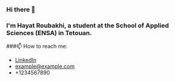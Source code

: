 ### Hi there 👋
### I'm Hayat Roubakhi, a student at the School of Applied Sciences (ENSA) in Tetouan.
###📫 How to reach me:
  <link rel="stylesheet" href="https://cdnjs.cloudflare.com/ajax/libs/font-awesome/5.15.4/css/all.min.css" integrity="sha512-nQ3cx3PLuypBuKPc88xE7L6wafplQXSLVTP7GO7OJU9msQ1cd2hZMXW5LkyLS8LJtYp2T7Abyx8OXdY4Slwf4w==" crossorigin="anonymous" referrerpolicy="no-referrer" />

<ul>
  <li><i class="fab fa-linkedin"></i> <a href="https://www.linkedin.com/in/example">LinkedIn</a></li>
  <li><i class="fas fa-envelope"></i> <a href="mailto:example@example.com">example@example.com</a></li>
  <li><i class="fas fa-phone"></i> +1234567890</li>
</ul>


<!--
**hayatvyhr/hayatvyhr** is a ✨ _special_ ✨ repository because its `README.md` (this file) appears on your GitHub profile.

Here are some ideas to get you started:

- 🔭 I’m currently working on ...
- 🌱 I’m currently learning ...
- 👯 I’m looking to collaborate on ...
- 🤔 I’m looking for help with ...
- 💬 Ask me about ...
- 📫 How to reach me: ...
- 😄 Pronouns: ...
- ⚡ Fun fact: ...
-->
